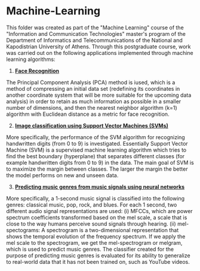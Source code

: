 # Machine-Learning
This folder was created as part of the "Machine Learning" course of the "Information and Communication Technologies" master's program of the Department of Informatics and Telecommunications of the National and Kapodistrian University of Athens.
Through this postgraduate course, work was carried out on the following applications implemented through machine learning algorithms:

1. [**Face Recognition**](https://github.com/DimOriCoding/Machine-Learning/blob/main/Face_Recognition.ipynb)

The Principal Component Analysis (PCA) method is iused, which is a method of compressing an initial data set (redefining its coordinates in another coordinate system that will be more suitable for the upcoming data analysis) in order to retain as much information as possible in a smaller number of dimensions, and then the nearest neighbor algorithm (k=1) algorithm with Euclidean distance as a metric for face recognition.


2. [**Image classification using Support Vector Machines (SVMs)**](https://github.com/DimOriCoding/Machine-Learning/blob/main/Face_Recognition.ipynb)
   
More specifically, the performance of the SVM algorithm for recognizing handwritten digits (from 0 to 9) is investigated. Essentially Support Vector Machine (SVM) is a supervised machine learning algorithm which tries to find the best boundary (hyperplane) that separates different classes (for example handwritten digits from 0 to 9) in the data. The main goal of SVM is to maximize the margin between classes. The larger the margin the better the model performs on new and unseen data.


3. [**Predicting music genres from music signals using neural networks**](https://github.com/DimOriCoding/Machine-Learning/blob/main/Music_Genre_Prediction.ipynb)

More specifically,  a 1-second music signal is classified into the following genres: classical music, pop, rock, and blues. For each 1 second, two different audio signal representations are used: 
(i) MFCCs, which are power spectrum coefficients transformed based on the mel scale, a scale that is close to the way humans perceive sound signals through hearing.
(ii) mel-spectograms: A spectrogram is a two-dimensional representation that shows the temporal evolution of the frequency spectrum. If we apply the mel scale to the spectrogram, we get the mel-spectrogram or melgram, which is used to predict music genres.
The classifier created for the purpose of predicting music genres is evaluated for its ability to generalize to real-world data that it has not been trained on,
such as YouTube videos. 
